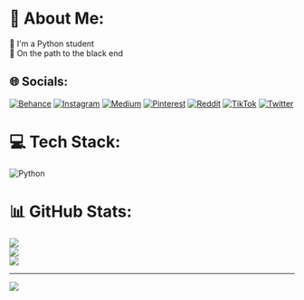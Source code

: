 # 💫 About Me:
🔭 I'm a Python student<br>💬 On the path to the black end


## 🌐 Socials:
[![Behance](https://img.shields.io/badge/Behance-1769ff?logo=behance&logoColor=white)](https://behance.net/https://be.net/LinknightTears) [![Instagram](https://img.shields.io/badge/Instagram-%23E4405F.svg?logo=Instagram&logoColor=white)](https://instagram.com/tfabri_) [![Medium](https://img.shields.io/badge/Medium-12100E?logo=medium&logoColor=white)](https://medium.com/@LinknightTears ) [![Pinterest](https://img.shields.io/badge/Pinterest-%23E60023.svg?logo=Pinterest&logoColor=white)](https://pinterest.com/LinknightTears ) [![Reddit](https://img.shields.io/badge/Reddit-%23FF4500.svg?logo=Reddit&logoColor=white)](https://reddit.com/user/LinknightTears ) [![TikTok](https://img.shields.io/badge/TikTok-%23000000.svg?logo=TikTok&logoColor=white)](https://tiktok.com/@tfabri) [![Twitter](https://img.shields.io/badge/Twitter-%231DA1F2.svg?logo=Twitter&logoColor=white)](https://twitter.com/xTFwxX) 

# 💻 Tech Stack:
![Python](https://img.shields.io/badge/python-3670A0?style=flat&logo=python&logoColor=ffdd54)
# 📊 GitHub Stats:
![](https://github-readme-stats.vercel.app/api?username=LinKnightTearsw&theme=tokyonight&hide_border=true&include_all_commits=false&count_private=false)<br/>
![](https://github-readme-streak-stats.herokuapp.com/?user=LinKnightTearsw&theme=tokyonight&hide_border=true)<br/>
![](https://github-readme-stats.vercel.app/api/top-langs/?username=LinKnightTearsw&theme=tokyonight&hide_border=true&include_all_commits=false&count_private=false&layout=compact)

---
[![](https://visitcount.itsvg.in/api?id=LinKnightTearsw&icon=0&color=0)](https://visitcount.itsvg.in)

<!-- Proudly created with GPRM ( https://gprm.itsvg.in ) -->
